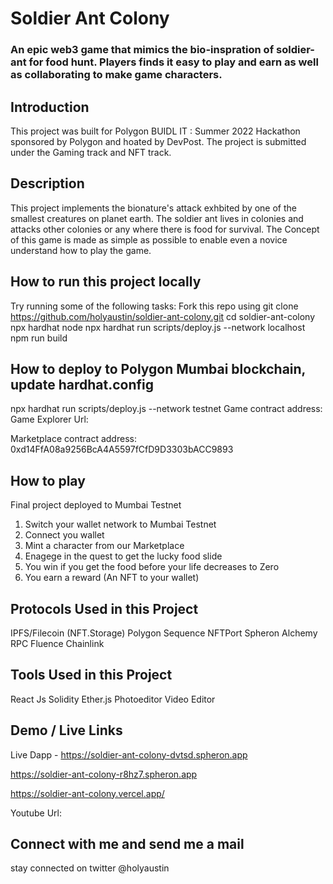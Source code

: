# Soldier Ant Colony
### An epic web3 game that mimics the bio-inspration of soldier-ant for food hunt. Players finds it easy to play and earn as well as collaborating to make game characters.

## Introduction
This project was built for Polygon BUIDL IT : Summer 2022 Hackathon sponsored by Polygon and hoated by DevPost. The project is submitted under the Gaming track and NFT track. 

## Description

This project implements the bionature's attack exhbited by one of the smallest creatures on planet earth. The soldier ant lives in colonies and attacks other colonies or any where there is food for survival. The Concept of this game is made as simple as possible to enable even a novice understand how to play the game.

## How to run this project locally
Try running some of the following tasks:
Fork this repo using
git clone https://github.com/holyaustin/soldier-ant-colony.git
cd soldier-ant-colony
npx hardhat node
npx hardhat run scripts/deploy.js --network localhost
npm run build

## How to deploy to Polygon Mumbai  blockchain, update hardhat.config
npx hardhat run scripts/deploy.js --network testnet
Game contract address: 
Game  Explorer Url: 

Marketplace contract address: 0xd14FfA08a9256BcA4A5597fCfD9D3303bACC9893



## How to play
Final project deployed to Mumbai Testnet
1. Switch your wallet network to Mumbai Testnet
2. Connect you wallet
3. Mint a character from our Marketplace
4. Enagege in the quest to get the lucky food slide
5. You win if you get the food before your life decreases to Zero
6. You earn a reward (An NFT to your wallet) <Token reward coming soon>
   

## Protocols Used in this Project
IPFS/Filecoin (NFT.Storage)
Polygon 
Sequence
NFTPort
Spheron 
Alchemy RPC 
Fluence
Chainlink

## Tools Used in this Project
React Js
Solidity
Ether.js
Photoeditor
Video Editor


## Demo / Live Links
Live Dapp - https://soldier-ant-colony-dvtsd.spheron.app

https://soldier-ant-colony-r8hz7.spheron.app

https://soldier-ant-colony.vercel.app/

Youtube Url: 


## Connect with me and send me a mail

stay connected on twitter @holyaustin
